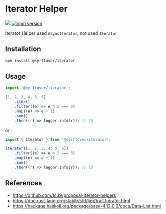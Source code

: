 # Iterator Helper

![](https://github.com/syrflover/iterator-helper/workflows/test/badge.svg)
[![npm version](https://badge.fury.io/js/%40syrflover%2Fiterator.svg)](https://badge.fury.io/js/%40syrflover%2Fiterator)

Iterator Helper used `AsyncIterator`, not used `Iterator`

## Installation

```bash
npm install @syrflover/iterator
```

## Usage

```typescript
import '@syrflover/iterator';

[1, 2, 3, 4, 5, 6]
    .iter()
    .filter((e) => e % 2 === 0)
    .map((e) => e + 1)
    .sum()
    .then((r) => logger.info(r)); // 15
```

or

```typescript
import { iterator } from '@syrflover/iterator';

iterator([1, 2, 3, 4, 5, 6])
    .filter((e) => e % 2 === 0)
    .map((e) => e + 1)
    .sum()
    .then((r) => logger.info(r)); // 15
```

## References

-   https://github.com/tc39/proposal-iterator-helpers
-   https://doc.rust-lang.org/stable/std/iter/trait.Iterator.html
-   https://hackage.haskell.org/package/base-4.12.0.0/docs/Data-List.html
